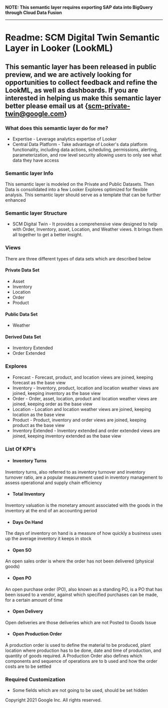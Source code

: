 **NOTE: This semantic layer requires exporting SAP data into BigQuery through Cloud Data Fusion**

___
# Readme: SCM Digital Twin Semantic Layer in Looker (LookML)

## This semantic layer has been released in public preview, and we are actively looking for opportunities to collect feedback and refine the LookML, as well as dashboards. If you are interested in helping us make this semantic layer better please email us at {scm-private-twin@google.com}

### What does this semantic layer do for me?

- Expertise - Leverage analytics expertise of Looker
- Central Data Platform - Take advantage of Looker's data platform functionality, including data actions, scheduling, permissions, alerting, parameterization, and row level security allowing users to only see what data they have access

### Semantic layer Info
This semantic layer is modeled on the Private and Public Datasets. Then Data is consolidated into a few Looker Explores optimized for flexible analysis. This semantic layer should serve as a template that can be further enhanced

### Semantic layer Structure
- SCM Digital Twin - It provides a comprehensive view designed to help with Order, Inventory, asset, Location, and Weather views. It brings them all together to get a better insight.

### Views
There are three different types of data sets which are described below

#### Private Data Set
- Asset
- Inventory
- Location
- Order
- Product

#### Public Data Set
- Weather

#### Derived Data Set
- Inventory Extended
- Order Extended

### Explores
- Forecast - Forecast, product, and location views are joined, keeping forecast as the base view
- Inventory - Inventory, product, location and location weather views are joined, keeping inventory as the base view
- Order - Order, asset, location, product and location weather views are joined, keeping order as the base view
- Location - Location and location weather views are joined, keeping location as the base view
- Product - Product, inventory and order views are joined, keeping product as the base view
- Inventory Extended - Inventory extended and order extended views are joined, keeping inventory extended as the base view

### List Of KPI's

- #### Inventory Turns
Inventory turns, also referred to as inventory turnover and inventory turnover ratio, are a popular measurement used in inventory management to assess operational and supply chain efficiency

- #### Total Inventory
Inventory valuation is the monetary amount associated with the goods in the inventory at the end of an accounting period

- #### Days On Hand
The days of inventory on hand is a measure of how quickly a business uses up the average inventory it keeps in stock

- #### Open SO
An open sales order is where the order has not been delivered (physical goods)

- #### Open PO
An open purchase order (PO), also known as a standing PO, is a PO that has been issued to a vendor, against which specified purchases can be made, for a certain amount of time

- #### Open Delivery
Open deliveries are those deliveries which are not Posted to Goods Issue

- #### Open Production Order
A production order is used to define the material to be produced, plant location where production has to be done, date and time of production, and quantity of goods required. A Production Order also defines which components and sequence of operations are to b used and how the order costs are to be settled

### Required Customization
- Some fields which are not going to be used, should be set hidden

Copyright 2021 Google Inc. All rights reserved.
